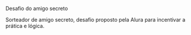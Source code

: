 Desafio do amigo secreto

Sorteador de amigo secreto, desafio proposto pela Alura para incentivar a prática e lógica.